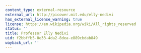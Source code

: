 ```yaml
---
content_type: external-resource
external_url: http://picower.mit.edu/elly-nedivi
has_external_license_warning: true
license: https://en.wikipedia.org/wiki/All_rights_reserved
status: ''
title: Professor Elly Nedivi
uid: f2bbffb5-0e33-4da2-8dea-e889cbdab849
wayback_url: ''
---
```

